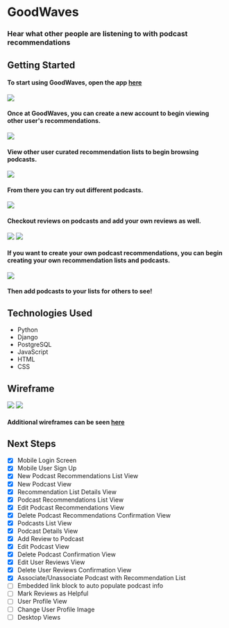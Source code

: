 # GoodWaves

### Hear what other people are listening to with podcast recommendations

## Getting Started

#### To start using GoodWaves, open the app [here]()

<img src="main_app/static/images/GWAppSignUp.png">

#### Once at GoodWaves, you can create a new account to begin viewing other user's recommendations.

<img src="main_app/static/images/GWAppRecList.png">

#### View other user curated recommendation lists to begin browsing podcasts.

<img src="main_app/static/images/GWAppRecDetails.png">

#### From there you can try out different podcasts.

<img src="main_app/static/images/GWAppPodcastDetails.png">

#### Checkout reviews on podcasts and add your own reviews as well.

<img src="main_app/static/images/GWAppNewRec.png">
<img src="main_app/static/images/GWAppNewPodcast.png">

#### If you want to create your own podcast recommendations, you can begin creating your own recommendation lists and podcasts.

<img src="main_app/static/images/GWAppEditPodcast.png">

#### Then add podcasts to your lists for others to see!

## Technologies Used
* Python
* Django
* PostgreSQL
* JavaScript
* HTML
* CSS

## Wireframe

<img src="main_app/static/images/GWMobilePodcastDetails.png">
<img src="main_app/static/images/GoodWavesERD.png">

#### Additional wireframes can be seen [here](https://trello.com/b/aictIgTF/goodwaves)

## Next Steps
- [x] Mobile Login Screen
- [x] Mobile User Sign Up
- [x] New Podcast Recommendations List View
- [x] New Podcast View
- [x] Recommendation List Details View
- [x] Podcast Recommendations List View
- [x] Edit Podcast Recommendations View
- [x] Delete Podcast Recommendations Confirmation View
- [x] Podcasts List View
- [x] Podcast Details View
- [x] Add Review to Podcast
- [x] Edit Podcast View
- [x] Delete Podcast Confirmation View
- [x] Edit User Reviews View
- [x] Delete User Reviews Confirmation View
- [x] Associate/Unassociate Podcast with Recommendation List
- [ ] Embedded link block to auto populate podcast info
- [ ] Mark Reviews as Helpful
- [ ] User Profile View
- [ ] Change User Profile Image
- [ ] Desktop Views